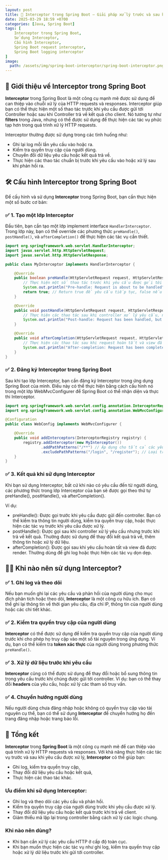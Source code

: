 ```yaml
---
layout: post
title: 🚀 Interceptor trong Spring Boot – Giải pháp xử lý trước và sau khi yêu cầu được xử lý
date: 2025-03-29 18:59 +0700
categories: [Java, Spring Boot]
tags: [
    Interceptor trong Spring Boot, 
    Sử dụng Interceptor, 
    Cấu hình Interceptor, 
    Spring Boot request interceptor, 
    Spring Boot logging interceptor
]
image:
  path: /assets/img/spring-boot-interceptor/spring-boot-interceptor.png
---
```


## 🎯 **Giới thiệu về Interceptor trong Spring Boot**
**Interceptor** trong Spring Boot là một công cụ mạnh mẽ được sử dụng để can thiệp vào chuỗi xử lý của HTTP requests và responses. Interceptor giúp bạn có thể thực hiện một số thao tác trước khi yêu cầu được gửi tới Controller hoặc sau khi Controller trả về kết quả cho client. Nó tương tự như **filters** trong Java, nhưng có thể được sử dụng để thực hiện các tác vụ phức tạp hơn trong quá trình xử lý HTTP requests.

Interceptor thường được sử dụng trong các tình huống như:
- Ghi lại log mỗi lần yêu cầu vào hoặc ra.
- Kiểm tra quyền truy cập của người dùng.
- Chuyển đổi dữ liệu yêu cầu hoặc kết quả trả về.
- Thực hiện các thao tác chuẩn bị trước khi yêu cầu vào hoặc xử lý sau khi phản hồi ra.

## 🛠️ **Cấu hình Interceptor trong Spring Boot**
Để cấu hình và sử dụng **Interceptor** trong Spring Boot, bạn cần thực hiện một số bước cơ bản:

### ✅ **1. Tạo một lớp Interceptor**
Đầu tiên, bạn cần tạo một lớp implement interface `HandlerInterceptor`. Trong lớp này, bạn có thể override các phương thức `preHandle()`, `postHandle()`, và `afterCompletion()` để thực hiện các tác vụ cần thiết.

```java
import org.springframework.web.servlet.HandlerInterceptor;
import javax.servlet.http.HttpServletRequest;
import javax.servlet.http.HttpServletResponse;

public class MyInterceptor implements HandlerInterceptor {

    @Override
    public boolean preHandle(HttpServletRequest request, HttpServletResponse response, Object handler) throws Exception {
        // Thực hiện một số thao tác trước khi yêu cầu được gửi tới controller
        System.out.println("Pre-handle: Request is about to be handled");
        return true; // Return true để yêu cầu tiếp tục, false nếu muốn dừng yêu cầu
    }

    @Override
    public void postHandle(HttpServletRequest request, HttpServletResponse response, Object handler, ModelAndView modelAndView) throws Exception {
        // Thực hiện các thao tác sau khi controller xử lý yêu cầu, nhưng trước khi trả về view
        System.out.println("Post-handle: Request has been handled, but before rendering the view");
    }

    @Override
    public void afterCompletion(HttpServletRequest request, HttpServletResponse response, Object handler, Exception ex) throws Exception {
        // Thực hiện các thao tác sau khi request hoàn tất và view đã được render
        System.out.println("After-completion: Request has been completed");
    }
}
```

### ✅ **2. Đăng ký Interceptor trong Spring Boot**
Sau khi tạo lớp Interceptor, bạn cần đăng ký Interceptor trong ứng dụng Spring Boot của mình. Điều này có thể thực hiện bằng cách cấu hình nó trong một lớp WebMvcConfigurer để Spring Boot có thể nhận diện và thực thi Interceptor.

```java
import org.springframework.web.servlet.config.annotation.InterceptorRegistry;
import org.springframework.web.servlet.config.annotation.WebMvcConfigurer;

@Configuration
public class WebConfig implements WebMvcConfigurer {

    @Override
    public void addInterceptors(InterceptorRegistry registry) {
        registry.addInterceptor(new MyInterceptor())
                .addPathPatterns("/**") // Áp dụng cho tất cả các yêu cầu
                .excludePathPatterns("/login", "/register"); // Loại trừ các URL không cần xử lý
    }
}
```

### ✅ **3. Kết quả khi sử dụng Interceptor**
Khi bạn sử dụng Interceptor, bất cứ khi nào có yêu cầu đến từ người dùng, các phương thức trong lớp Interceptor của bạn sẽ được gọi theo thứ tự preHandle(), postHandle(), và afterCompletion().

Ví dụ:
- preHandle(): Được gọi trước khi yêu cầu được gửi đến controller. Bạn có thể kiểm tra thông tin người dùng, kiểm tra quyền truy cập, hoặc thực hiện các tác vụ trước khi yêu cầu được xử lý.
- postHandle(): Được gọi sau khi controller xử lý yêu cầu nhưng trước khi trả về kết quả. Thường được sử dụng để thay đổi kết quả trả về, thêm thông tin hoặc xử lý dữ liệu.
- afterCompletion(): Được gọi sau khi yêu cầu hoàn tất và view đã được render. Thường dùng để ghi log hoặc thực hiện các tác vụ dọn dẹp.

## 🧑‍💻 **Khi nào nên sử dụng Interceptor?**

### ✅ **1. Ghi log và theo dõi**
Nếu bạn muốn ghi lại các yêu cầu và phản hồi của người dùng cho mục đích phân tích hoặc theo dõi, **Interceptor** là một công cụ hữu ích. Bạn có thể ghi lại thông tin về thời gian yêu cầu, địa chỉ IP, thông tin của người dùng hoặc các chi tiết khác.

### ✅ **2. Kiểm tra quyền truy cập của người dùng**
**Interceptor** có thể được sử dụng để kiểm tra quyền truy cập của người dùng trước khi cho phép họ truy cập vào một số tài nguyên trong ứng dụng. Ví dụ, bạn có thể kiểm tra **token xác thực** của người dùng trong phương thức `preHandle()`.

### ✅ **3. Xử lý dữ liệu trước khi yêu cầu**
**Interceptor** cũng có thể được sử dụng để thay đổi hoặc bổ sung thông tin trong yêu cầu trước khi chúng được gửi tới controller. Ví dụ: bạn có thể thay đổi **headers** của yêu cầu, hoặc xử lý các tham số truy vấn.

### ✅ **4. Chuyển hướng người dùng**
Nếu người dùng chưa đăng nhập hoặc không có quyền truy cập vào tài nguyên cụ thể, bạn có thể sử dụng **Interceptor** để chuyển hướng họ đến trang đăng nhập hoặc trang báo lỗi.

## 🚀 **Tổng kết**
**Interceptor** trong **Spring Boot** là một công cụ mạnh mẽ để can thiệp vào quá trình xử lý HTTP requests và responses. Với khả năng thực hiện các tác vụ trước và sau khi yêu cầu được xử lý, **Interceptor** có thể giúp bạn:
- Ghi log, kiểm tra quyền truy cập,
- Thay đổi dữ liệu yêu cầu hoặc kết quả,
- Thực hiện các thao tác khác.

### **Ưu điểm khi sử dụng Interceptor**:
- Ghi log và theo dõi các yêu cầu và phản hồi.
- Kiểm tra quyền truy cập của người dùng trước khi yêu cầu được xử lý.
- Thay đổi dữ liệu yêu cầu hoặc kết quả trước khi trả về client.
- Giảm thiểu mã lặp lại trong controller bằng cách xử lý các logic chung.

### **Khi nào nên dùng?**
- Khi bạn cần xử lý các yêu cầu HTTP ở cấp độ toàn cục.
- Khi bạn muốn thực hiện các tác vụ như ghi log, kiểm tra quyền truy cập hoặc xử lý dữ liệu trước khi gửi tới controller.